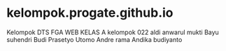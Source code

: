 # kelompok.progate.github.io
Kelompok DTS FGA WEB KELAS A
kelompok 022
aldi anwarul mukti
Bayu suhendri
Budi Prasetyo Utomo
Andre rama Andika
budiyanto
